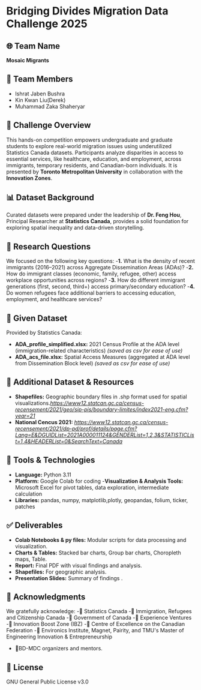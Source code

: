 
# Bridging Divides Migration Data Challenge 2025 

## 🌐 Team Name 
 **Mosaic Migrants**
## 👥 Team Members
-	Ishrat Jaben Bushra
-	Kin Kwan Liu(Derek)
-	Muhammad Zaka Shaheryar

## 📌 Challenge Overview
 This hands-on competition empowers undergraduate and graduate students to explore real-world migration issues using underutilized Statistics Canada datasets. Participants analyze disparities in access to essential services, like healthcare, education, and employment, across immigrants, temporary residents, and Canadian-born individuals. It is presented by **Toronto Metropolitan University** in collaboration with the **Innovation Zones**.
## 📊 Dataset Background
 Curated datasets were prepared under the leadership of **Dr. Feng Hou**, Principal Researcher at **Statistics Canada**, provides a solid foundation for exploring spatial inequality and data-driven storytelling.

## 🧠 Research Questions
We focused on the following key questions:
-**1.** What is the density of recent immigrants (2016–2021) across Aggregate Dissemination Areas (ADAs)?
-**2.** How do immigrant classes (economic, family, refugee, other) access workplace opportunities across regions?
-**3.** How do different immigrant generations (first, second, third+) access primary/secondary education?
-**4.** Do women refugees face additional barriers to accessing education, employment, and healthcare services?
## 📂 Given Dataset
Provided by Statistics Canada:
- **ADA_profile_simplified.xlsx:** 2021 Census Profile at the ADA level (immigration-related characteristics) *(*saved as csv for ease of use*)*
- **ADA_acs_file.xlsx:** Spatial Access Measures (aggregated at ADA level from Dissemination Block level) *(*saved as csv for ease of use*)*
## 📂 Additional Dataset & Resources
- **Shapefiles:** Geographic boundary files in .shp format used for spatial visualizations.*https://www12.statcan.gc.ca/census-recensement/2021/geo/sip-pis/boundary-limites/index2021-eng.cfm?year=21*
- **National Cencus 2021:** *https://www12.statcan.gc.ca/census-recensement/2021/dp-pd/prof/details/page.cfm?Lang=E&DGUIDList=2021A000011124&GENDERList=1,2,3&STATISTICList=1,4&HEADERList=0&SearchText=Canada*
## 🔧 Tools & Technologies
- **Language:** Python 3.11
- **Platform:** Google Colab for coding
-**Visualization & Analysis Tools:** Microsoft Excel for pivot tables, data exploration, intermediate calculation
-  **Libraries:** pandas, numpy, matplotlib,plotly, geopandas, folium, ticker, patches
## ✅ Deliverables
- **Colab Notebooks & py files:** Modular scripts for data processing and visualization.
- **Charts & Tables:** Stacked bar charts, Group bar charts, Choropleth maps, Table.
- **Report:** Final PDF with visual findings and analysis.
- **Shapefiles:** For geographic analysis.
- **Presentation Slides:** Summary of findings .
## 📜 Acknowledgments
We gratefully acknowledge:
-📍 Statistics Canada
-📍 Immigration, Refugees and Citizenship Canada
-📍 Government of Canada
-📍 Experience Ventures
-📍 Innovation Boost Zone (IBZ)
-📍 Centre of Excellence on the Canadian Federation
-📍 Environics Institute, Magnet, Pairity, and TMU's Master of Engineering Innovation & Entrepreneurship
- 👤BD-MDC organizers and mentors.

## 📜 License
GNU General Public License v3.0



